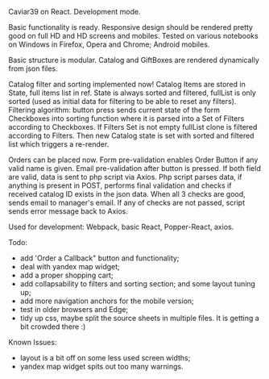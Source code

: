 Caviar39 on React. Development mode.

Basic functionality is ready.
Responsive design should be rendered pretty good on full HD and HD screens
and mobiles. Tested on various notebooks on Windows in Firefox, Opera and Chrome; 
Android mobiles.

Basic structure is modular.
Catalog and GiftBoxes are rendered dynamically from json files.

Catalog filter and sorting implemented now!
Catalog Items are stored in State, full items list in ref.
State is always sorted and filtered, fullList is only sorted (used as initial data 
for filtering to be able to reset any filters).
Filtering algorithm: 
button press sends current state of the form Checkboxes into sorting function where 
it is parsed into a Set of Filters according to Checkboxes. If Filters Set is not 
empty fullList clone is filtered according to Filters. Then new Catalog state is set 
with sorted and filtered list which triggers a re-render.

Orders can be placed now. Form pre-validation enables Order Button if any valid name
is given. Email pre-validation after button is pressed. If both field are valid, data
is sent to php script via Axios. Php script parses data, if anything is present in POST,
performs final validation and checks if received catalog ID exists in the json data.
When all 3 checks are good, sends email to manager's email. If any of checks are not
passed, script sends error message back to Axios.

Used for development: Webpack, basic React, Popper-React, axios.

Todo:
- add 'Order a Callback" button and functionality;
- deal with yandex map widget;
- add a proper shopping cart;
- add collapsability to filters and sorting section;
  and some layout tuning up;
- add more navigation anchors for the mobile version;
- test in older browsers and Edge;
- tidy up css, maybe split the source sheets in multiple files. It is getting a bit 
crowded there :)

Known Issues:
- layout is a bit off on some less used screen widths;
- yandex map widget spits out too many warnings.
